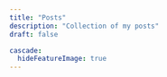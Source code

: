 ```yaml
---
title: "Posts"
description: "Collection of my posts"
draft: false

cascade:
  hideFeatureImage: true
---
```

